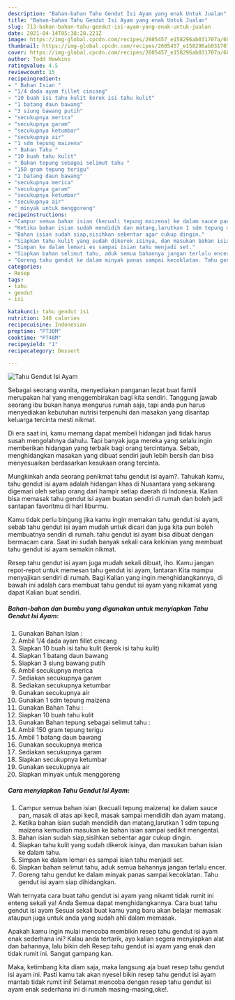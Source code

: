 ```yaml
---
description: "Bahan-bahan Tahu Gendut Isi Ayam yang enak Untuk Jualan"
title: "Bahan-bahan Tahu Gendut Isi Ayam yang enak Untuk Jualan"
slug: 713-bahan-bahan-tahu-gendut-isi-ayam-yang-enak-untuk-jualan
date: 2021-04-14T05:38:28.221Z
image: https://img-global.cpcdn.com/recipes/2605457_e158296ab031707a/680x482cq70/tahu-gendut-isi-ayam-foto-resep-utama.jpg
thumbnail: https://img-global.cpcdn.com/recipes/2605457_e158296ab031707a/680x482cq70/tahu-gendut-isi-ayam-foto-resep-utama.jpg
cover: https://img-global.cpcdn.com/recipes/2605457_e158296ab031707a/680x482cq70/tahu-gendut-isi-ayam-foto-resep-utama.jpg
author: Todd Hawkins
ratingvalue: 4.5
reviewcount: 15
recipeingredient:
- " Bahan Isian "
- "1/4 dada ayam fillet cincang"
- "10 buah isi tahu kulit kerok isi tahu kulit"
- "1 batang daun bawang"
- "3 siung bawang putih"
- "secukupnya merica"
- "secukupnya garam"
- "secukupnya ketumbar"
- "secukupnya air"
- "1 sdm tepung maizena"
- " Bahan Tahu "
- "10 buah tahu kulit"
- " Bahan tepung sebagai selimut tahu "
- "150 gram tepung terigu"
- "1 batang daun bawang"
- "secukupnya merica"
- "secukupnya garam"
- "secukupnya ketumbar"
- "secukupnya air"
- " minyak untuk menggoreng"
recipeinstructions:
- "Campur semua bahan isian (kecuali tepung maizena) ke dalam sauce pan, masak di atas api kecil, masak sampai mendidih dan ayam matang."
- "Ketika bahan isian sudah mendidih dan matang,larutkan 1 sdm tepung maizena kemudian masukan ke bahan isian sampai sedikit mengental."
- "Bahan isian sudah siap,sisihkan sebentar agar cukup dingin."
- "Siapkan tahu kulit yang sudah dikerok isinya, dan masukan bahan isian ke dalam tahu."
- "Simpan ke dalam lemari es sampai isian tahu menjadi set."
- "Siapkan bahan selimut tahu, aduk semua bahannya jangan terlalu encer."
- "Goreng tahu gendut ke dalam minyak panas sampai kecoklatan. Tahu gendut isi ayam siap dihidangkan."
categories:
- Resep
tags:
- tahu
- gendut
- isi

katakunci: tahu gendut isi 
nutrition: 148 calories
recipecuisine: Indonesian
preptime: "PT30M"
cooktime: "PT48M"
recipeyield: "1"
recipecategory: Dessert

---
```



![Tahu Gendut Isi Ayam](https://img-global.cpcdn.com/recipes/2605457_e158296ab031707a/680x482cq70/tahu-gendut-isi-ayam-foto-resep-utama.jpg)

Sebagai seorang wanita, menyediakan panganan lezat buat famili merupakan hal yang menggembirakan bagi kita sendiri. Tanggung jawab seorang ibu bukan hanya mengurus rumah saja, tapi anda pun harus menyediakan kebutuhan nutrisi terpenuhi dan masakan yang disantap keluarga tercinta mesti nikmat.

Di era  saat ini, kamu memang dapat membeli hidangan jadi tidak harus susah mengolahnya dahulu. Tapi banyak juga mereka yang selalu ingin memberikan hidangan yang terbaik bagi orang tercintanya. Sebab, menghidangkan masakan yang dibuat sendiri jauh lebih bersih dan bisa menyesuaikan berdasarkan kesukaan orang tercinta. 



Mungkinkah anda seorang penikmat tahu gendut isi ayam?. Tahukah kamu, tahu gendut isi ayam adalah hidangan khas di Nusantara yang sekarang digemari oleh setiap orang dari hampir setiap daerah di Indonesia. Kalian bisa memasak tahu gendut isi ayam buatan sendiri di rumah dan boleh jadi santapan favoritmu di hari liburmu.

Kamu tidak perlu bingung jika kamu ingin memakan tahu gendut isi ayam, sebab tahu gendut isi ayam mudah untuk dicari dan juga kita pun boleh membuatnya sendiri di rumah. tahu gendut isi ayam bisa dibuat dengan bermacam cara. Saat ini sudah banyak sekali cara kekinian yang membuat tahu gendut isi ayam semakin nikmat.

Resep tahu gendut isi ayam juga mudah sekali dibuat, lho. Kamu jangan repot-repot untuk memesan tahu gendut isi ayam, lantaran Kita mampu menyajikan sendiri di rumah. Bagi Kalian yang ingin menghidangkannya, di bawah ini adalah cara membuat tahu gendut isi ayam yang nikamat yang dapat Kalian buat sendiri.

<!--inarticleads1-->

##### Bahan-bahan dan bumbu yang digunakan untuk menyiapkan Tahu Gendut Isi Ayam:

1. Gunakan  Bahan Isian :
1. Ambil 1/4 dada ayam fillet cincang
1. Siapkan 10 buah isi tahu kulit (kerok isi tahu kulit)
1. Siapkan 1 batang daun bawang
1. Siapkan 3 siung bawang putih
1. Ambil secukupnya merica
1. Sediakan secukupnya garam
1. Sediakan secukupnya ketumbar
1. Gunakan secukupnya air
1. Gunakan 1 sdm tepung maizena
1. Gunakan  Bahan Tahu :
1. Siapkan 10 buah tahu kulit
1. Gunakan  Bahan tepung sebagai selimut tahu :
1. Ambil 150 gram tepung terigu
1. Ambil 1 batang daun bawang
1. Gunakan secukupnya merica
1. Sediakan secukupnya garam
1. Siapkan secukupnya ketumbar
1. Gunakan secukupnya air
1. Siapkan  minyak untuk menggoreng




<!--inarticleads2-->

##### Cara menyiapkan Tahu Gendut Isi Ayam:

1. Campur semua bahan isian (kecuali tepung maizena) ke dalam sauce pan, masak di atas api kecil, masak sampai mendidih dan ayam matang.
1. Ketika bahan isian sudah mendidih dan matang,larutkan 1 sdm tepung maizena kemudian masukan ke bahan isian sampai sedikit mengental.
1. Bahan isian sudah siap,sisihkan sebentar agar cukup dingin.
1. Siapkan tahu kulit yang sudah dikerok isinya, dan masukan bahan isian ke dalam tahu.
1. Simpan ke dalam lemari es sampai isian tahu menjadi set.
1. Siapkan bahan selimut tahu, aduk semua bahannya jangan terlalu encer.
1. Goreng tahu gendut ke dalam minyak panas sampai kecoklatan. Tahu gendut isi ayam siap dihidangkan.




Wah ternyata cara buat tahu gendut isi ayam yang nikamt tidak rumit ini enteng sekali ya! Anda Semua dapat menghidangkannya. Cara buat tahu gendut isi ayam Sesuai sekali buat kamu yang baru akan belajar memasak ataupun juga untuk anda yang sudah ahli dalam memasak.

Apakah kamu ingin mulai mencoba membikin resep tahu gendut isi ayam enak sederhana ini? Kalau anda tertarik, ayo kalian segera menyiapkan alat dan bahannya, lalu bikin deh Resep tahu gendut isi ayam yang enak dan tidak rumit ini. Sangat gampang kan. 

Maka, ketimbang kita diam saja, maka langsung aja buat resep tahu gendut isi ayam ini. Pasti kamu tak akan nyesel bikin resep tahu gendut isi ayam mantab tidak rumit ini! Selamat mencoba dengan resep tahu gendut isi ayam enak sederhana ini di rumah masing-masing,oke!.

